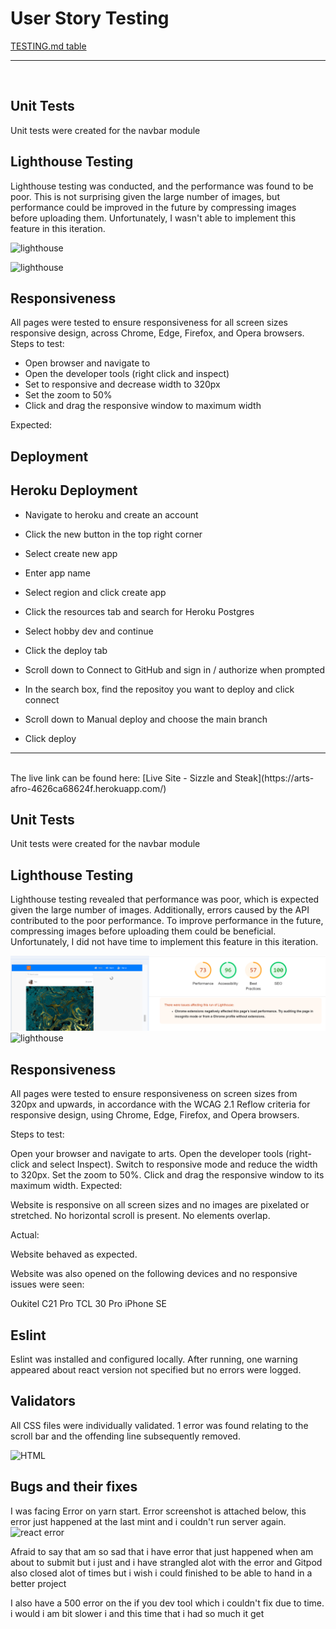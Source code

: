 # User Story Testing

[TESTING.md table](https://github.com/Graciekan21/arts/blob/main/TESTING.md)

<hr>
<br>

## Unit Tests

Unit tests were created for the navbar module

## Lighthouse Testing

Lighthouse testing was conducted, and the performance was found to be poor. This is not surprising given the large number of images, but performance could be improved in the future by compressing images before uploading them. Unfortunately, I wasn't able to implement this feature in this iteration.

![lighthouse ]()

![lighthouse ]()

## Responsiveness

All pages were tested to ensure responsiveness for all screen sizes responsive design, across Chrome, Edge, Firefox, and Opera browsers.
Steps to test:

* Open browser and navigate to 
* Open the developer tools (right click and inspect)
* Set to responsive and decrease width to 320px
* Set the zoom to 50%
* Click and drag the responsive window to maximum width

Expected:


## Deployment
## Heroku Deployment

* Navigate to heroku and create an account
* Click the new button in the top right corner
* Select create new app
* Enter app name
* Select region and click create app
* Click the resources tab and search for Heroku Postgres
* Select hobby dev and continue

* Click the deploy tab
* Scroll down to Connect to GitHub and sign in / authorize when prompted
* In the search box, find the repositoy you want to deploy and click connect
* Scroll down to Manual deploy and choose the main branch
* Click deploy
<hr>
<br>
The live link can be found here: [Live Site - Sizzle and Steak](https://arts-afro-4626ca68624f.herokuapp.com/)
<br>


## Unit Tests

Unit tests were created for the navbar module

## Lighthouse Testing

Lighthouse testing revealed that performance was poor, which is expected given the large number of images. Additionally, errors caused by the API contributed to the poor performance. To improve performance in the future, compressing images before uploading them could be beneficial. Unfortunately, I did not have time to implement this feature in this iteration.

![lighthouse](/readme/testing/lighthouse_mobile.PNG)
![lighthouse](/readme/testing/lighthouse_desktop)

## Responsiveness

All pages were tested to ensure responsiveness on screen sizes from 320px and upwards, in accordance with the WCAG 2.1 Reflow criteria for responsive design, using Chrome, Edge, Firefox, and Opera browsers.

Steps to test:

Open your browser and navigate to arts.
Open the developer tools (right-click and select Inspect).
Switch to responsive mode and reduce the width to 320px.
Set the zoom to 50%.
Click and drag the responsive window to its maximum width.
Expected:

Website is responsive on all screen sizes and no images are pixelated or stretched. No horizontal scroll is present. No elements overlap.

Actual:

Website behaved as expected.

Website was also opened on the following devices and no responsive issues were seen:

Oukitel C21 Pro TCL 30 Pro iPhone SE

## Eslint

Eslint was installed and configured locally. After running, one warning appeared about react version not specified but no errors were logged.
  
## Validators

All CSS files were individually validated. 1 error was found relating to the scroll bar and the offending line subsequently removed.

![HTML](https://validator.w3.org/nu/#textarea)

## Bugs and their fixes

I was facing Error on yarn start. Error screenshot is attached below, this error just happened at the last mint and i couldn't run server again.
![react error](/readme/testing/)

Afraid to say that am so sad that i have error that just happened when am about to submit but i just and i have strangled alot with the error and Gitpod also closed alot of times but i wish i could finished to be able to hand in a better project

I also have a 500 error on the if you dev tool which i couldn't fix due to time. i would i am bit slower i and this time that i had so much it get 
